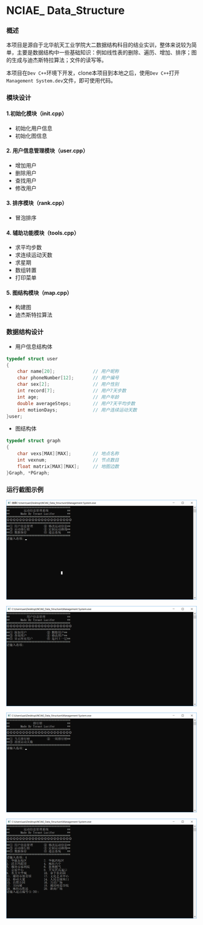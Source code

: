 # NCIAE_ Data_Structure

### 概述

​	本项目是源自于北华航天工业学院大二数据结构科目的结业实训，整体来说较为简单，主要是数据结构中一些基础知识：例如线性表的删除、遍历、增加、排序；图的生成与迪杰斯特拉算法；文件的读写等。

​	本项目在`Dev C++`环境下开发，clone本项目到本地之后，使用`Dev C++`打开`Management System.dev`文件，即可使用代码。

### 模块设计

#### 1.初始化模块（init.cpp）

 - 初始化用户信息
 - 初始化图信息

#### 2. 用户信息管理模块（user.cpp）

- 增加用户
- 删除用户
- 查找用户
- 修改用户

#### 3. 排序模块（rank.cpp）

- 冒泡排序

#### 4. 辅助功能模块（tools.cpp）

- 求平均步数
- 求连续运动天数
- 求星期
- 数组转置
- 打印菜单

#### 5. 图结构模块（map.cpp）

- 构建图
- 迪杰斯特拉算法

### 数据结构设计

- 用户信息结构体

```C
typedef struct user
{
	char name[20];				// 用户昵称
	char phoneNumber[12];		// 用户编号
	char sex[2];				// 用户性别
	int record[7];				// 用户7天步数
	int age;					// 用户年龄
	double averageSteps;		// 用户7天平均步数
	int motionDays;				// 用户连续运动天数
}user;
```

- 图结构体

```C
typedef struct graph
{
    char vexs[MAX][MAX];		// 地点名称
    int vexnum;           		// 节点数目
    float matrix[MAX][MAX];		// 地图边数
}Graph, *PGraph;
```

### 运行截图示例

![main](images/main.png)

![user](images/user.png)

![rank](images/rank.png)

![map](images/map.png)